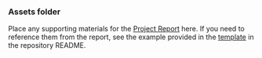 ### Assets folder

Place any supporting materials for the [Project Report]() here. If you need to reference them from the report, see the example provided in the [template]() in the repository README.